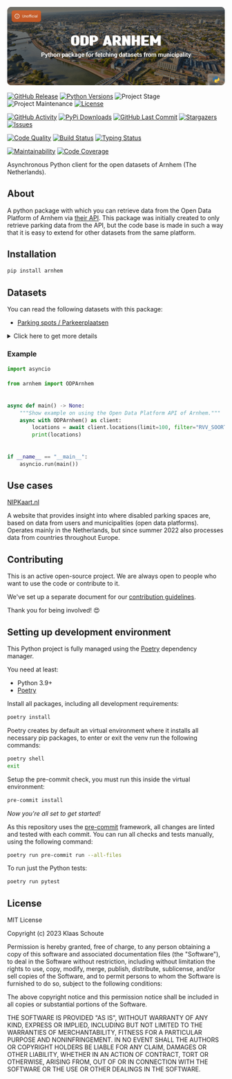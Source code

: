 <!-- Banner -->
![alt Banner of the arnhem package](https://raw.githubusercontent.com/klaasnicolaas/python-arnhem/main/assets/header_arnhem-min.png)

<!-- PROJECT SHIELDS -->
[![GitHub Release][releases-shield]][releases]
[![Python Versions][python-versions-shield]][pypi]
![Project Stage][project-stage-shield]
![Project Maintenance][maintenance-shield]
[![License][license-shield]](LICENSE)

[![GitHub Activity][commits-shield]][commits-url]
[![PyPi Downloads][downloads-shield]][downloads-url]
[![GitHub Last Commit][last-commit-shield]][commits-url]
[![Stargazers][stars-shield]][stars-url]
[![Issues][issues-shield]][issues-url]

[![Code Quality][code-quality-shield]][code-quality]
[![Build Status][build-shield]][build-url]
[![Typing Status][typing-shield]][typing-url]

[![Maintainability][maintainability-shield]][maintainability-url]
[![Code Coverage][codecov-shield]][codecov-url]


Asynchronous Python client for the open datasets of Arnhem (The Netherlands).

## About

A python package with which you can retrieve data from the Open Data Platform of Arnhem via [their API][api]. This package was initially created to only retrieve parking data from the API, but the code base is made in such a way that it is easy to extend for other datasets from the same platform.

## Installation

```bash
pip install arnhem
```

## Datasets

You can read the following datasets with this package:

- [Parking spots / Parkeerplaatsen][parking]

<details>
    <summary>Click here to get more details</summary>

### Parking spots

You can use the following parameters in your request:

- **limit** (default: 10) - How many results you want to retrieve.
- **filter** (default: 1=1) - The filter you want to use to filter the results.

You get the following output data back with this python package:

| Variable | Type | Description |
| :------- | :--- | :---------- |
| `spot_id` | string | The id of the parking spot |
| `type` | string | The type of parking spot |
| `street` | string | The street where the parking spot is located |
| `traffic_sign` | string | The traffic sign at the parking spot |
| `neighborhood` | string | The neighborhood where the parking spot is located |
| `neighborhood_code` | string | The code associated with the neighborhood |
| `district` | string | The district where the parking spot is located |
| `district_code` | string | The code associated with the district |
| `area` | string | The area of the parking spot in this municipality |
| `coordinates` | string | The coordinates of the parking spot |
</details>

### Example

```python
import asyncio

from arnhem import ODPArnhem


async def main() -> None:
    """Show example on using the Open Data Platform API of Arnhem."""
    async with ODPArnhem() as client:
        locations = await client.locations(limit=100, filter="RVV_SOORT='E6a'")
        print(locations)


if __name__ == "__main__":
    asyncio.run(main())
```

## Use cases

[NIPKaart.nl][nipkaart]

A website that provides insight into where disabled parking spaces are, based on data from users and municipalities (open data platforms). Operates mainly in the Netherlands, but since summer 2022 also processes data from countries throughout Europe.

## Contributing

This is an active open-source project. We are always open to people who want to
use the code or contribute to it.

We've set up a separate document for our
[contribution guidelines](CONTRIBUTING.md).

Thank you for being involved! :heart_eyes:

## Setting up development environment

This Python project is fully managed using the [Poetry][poetry] dependency
manager.

You need at least:

- Python 3.9+
- [Poetry][poetry-install]

Install all packages, including all development requirements:

```bash
poetry install
```

Poetry creates by default an virtual environment where it installs all
necessary pip packages, to enter or exit the venv run the following commands:

```bash
poetry shell
exit
```

Setup the pre-commit check, you must run this inside the virtual environment:

```bash
pre-commit install
```

*Now you're all set to get started!*

As this repository uses the [pre-commit][pre-commit] framework, all changes
are linted and tested with each commit. You can run all checks and tests
manually, using the following command:

```bash
poetry run pre-commit run --all-files
```

To run just the Python tests:

```bash
poetry run pytest
```

## License

MIT License

Copyright (c) 2023 Klaas Schoute

Permission is hereby granted, free of charge, to any person obtaining a copy
of this software and associated documentation files (the "Software"), to deal
in the Software without restriction, including without limitation the rights
to use, copy, modify, merge, publish, distribute, sublicense, and/or sell
copies of the Software, and to permit persons to whom the Software is
furnished to do so, subject to the following conditions:

The above copyright notice and this permission notice shall be included in all
copies or substantial portions of the Software.

THE SOFTWARE IS PROVIDED "AS IS", WITHOUT WARRANTY OF ANY KIND, EXPRESS OR
IMPLIED, INCLUDING BUT NOT LIMITED TO THE WARRANTIES OF MERCHANTABILITY,
FITNESS FOR A PARTICULAR PURPOSE AND NONINFRINGEMENT. IN NO EVENT SHALL THE
AUTHORS OR COPYRIGHT HOLDERS BE LIABLE FOR ANY CLAIM, DAMAGES OR OTHER
LIABILITY, WHETHER IN AN ACTION OF CONTRACT, TORT OR OTHERWISE, ARISING FROM,
OUT OF OR IN CONNECTION WITH THE SOFTWARE OR THE USE OR OTHER DEALINGS IN THE
SOFTWARE.

[api]: https://opendata.arnhem.nl
[parking]: https://opendata.arnhem.nl/datasets/Arnhem::parkeervakken/about
[nipkaart]: https://www.nipkaart.nl

<!-- MARKDOWN LINKS & IMAGES -->
[build-shield]: https://github.com/klaasnicolaas/python-arnhem/actions/workflows/tests.yaml/badge.svg
[build-url]: https://github.com/klaasnicolaas/python-arnhem/actions/workflows/tests.yaml
[code-quality-shield]: https://github.com/klaasnicolaas/python-arnhem/actions/workflows/codeql.yaml/badge.svg
[code-quality]: https://github.com/klaasnicolaas/python-arnhem/actions/workflows/codeql.yaml
[commits-shield]: https://img.shields.io/github/commit-activity/y/klaasnicolaas/python-arnhem.svg
[commits-url]: https://github.com/klaasnicolaas/python-arnhem/commits/main
[codecov-shield]: https://codecov.io/gh/klaasnicolaas/python-arnhem/branch/main/graph/badge.svg?token=4AMI23ZT7C
[codecov-url]: https://codecov.io/gh/klaasnicolaas/python-arnhem
[downloads-shield]: https://img.shields.io/pypi/dm/arnhem
[downloads-url]: https://pypistats.org/packages/arnhem
[issues-shield]: https://img.shields.io/github/issues/klaasnicolaas/python-arnhem.svg
[issues-url]: https://github.com/klaasnicolaas/python-arnhem/issues
[license-shield]: https://img.shields.io/github/license/klaasnicolaas/python-arnhem.svg
[last-commit-shield]: https://img.shields.io/github/last-commit/klaasnicolaas/python-arnhem.svg
[maintenance-shield]: https://img.shields.io/maintenance/yes/2023.svg
[maintainability-shield]: https://api.codeclimate.com/v1/badges/c577da6bb1b3bb6553bd/maintainability
[maintainability-url]: https://codeclimate.com/github/klaasnicolaas/python-arnhem/maintainability
[project-stage-shield]: https://img.shields.io/badge/project%20stage-production%20ready-brightgreen.svg
[pypi]: https://pypi.org/project/arnhem/
[python-versions-shield]: https://img.shields.io/pypi/pyversions/arnhem
[typing-shield]: https://github.com/klaasnicolaas/python-arnhem/actions/workflows/typing.yaml/badge.svg
[typing-url]: https://github.com/klaasnicolaas/python-arnhem/actions/workflows/typing.yaml
[releases-shield]: https://img.shields.io/github/release/klaasnicolaas/python-arnhem.svg
[releases]: https://github.com/klaasnicolaas/python-arnhem/releases
[stars-shield]: https://img.shields.io/github/stars/klaasnicolaas/python-arnhem.svg
[stars-url]: https://github.com/klaasnicolaas/python-arnhem/stargazers

[poetry-install]: https://python-poetry.org/docs/#installation
[poetry]: https://python-poetry.org
[pre-commit]: https://pre-commit.com
